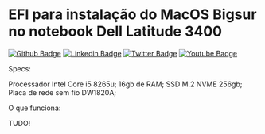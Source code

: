 # EFI para instalação do MacOS Bigsur no notebook Dell Latitude 3400

[![Github Badge](https://img.shields.io/badge/-Github-000?style=flat-square&logo=Github&logoColor=white&link=https://github.com/davidfrei7as)](https://github.com/davidfrei7as)
[![Linkedin Badge](https://img.shields.io/badge/-LinkedIn-blue?style=flat-square&logo=Linkedin&logoColor=white&link=https://www.linkedin.com/in/davidfrei7as/)](https://www.linkedin.com/in/davidfrei7as/)
[![Twitter Badge](https://img.shields.io/badge/-Twitter-1ca0f1?style=flat-square&labelColor=1ca0f1&logo=twitter&logoColor=white&link=https://twitter.com/davidfrei7as)](https://twitter.com/davidfrei7as)
[![Youtube Badge](https://img.shields.io/badge/-YouTube-ff0000?style=flat-square&labelColor=ff0000&logo=youtube&logoColor=white&link=https://www.youtube.com/user/davidfrei7as)](https://www.youtube.com/user/davidfrei7as)

Specs:

Processador Intel Core i5 8265u;
16gb de RAM;
SSD M.2 NVME 256gb;
Placa de rede sem fio DW1820A;

O que funciona:

TUDO!
